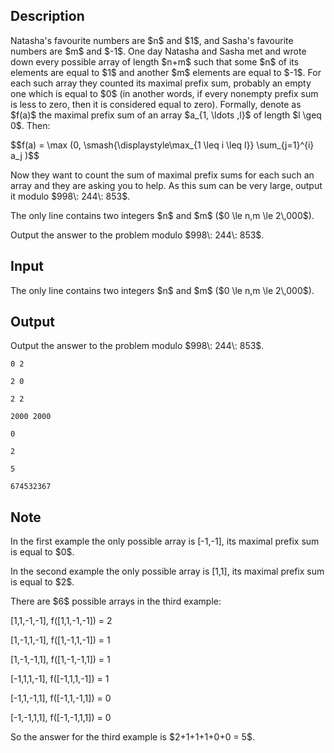 ## Description

<div><p>Natasha's favourite numbers are $n$ and $1$, and Sasha's favourite numbers are $m$ and $-1$. One day Natasha and Sasha met and wrote down every possible array of length $n+m$ such that some $n$ of its elements are equal to $1$ and another $m$ elements are equal to $-1$. For each such array they counted its maximal prefix sum, probably an empty one which is equal to $0$ (in another words, if every nonempty prefix sum is less to zero, then it is considered equal to zero). Formally, denote as $f(a)$ the maximal prefix sum of an array $a_{1, \ldots ,l}$ of length $l \geq 0$. Then: </p><p>$$f(a) = \max (0, \smash{\displaystyle\max_{1 \leq i \leq l}} \sum_{j=1}^{i} a_j )$$</p><p>Now they want to count the sum of maximal prefix sums for each such an array and they are asking you to help. As this sum can be very large, output it modulo $998\: 244\: 853$.</p></div><div class="input-specification"><p>The only line contains two integers $n$ and $m$ ($0 \le n,m \le 2\,000$).</p></div><div class="output-specification"><p>Output the answer to the problem modulo $998\: 244\: 853$.</p></div>

## Input

<p>The only line contains two integers $n$ and $m$ ($0 \le n,m \le 2\,000$).</p>

## Output

<p>Output the answer to the problem modulo $998\: 244\: 853$.</p>





```input1
0 2

```




```input2
2 0

```




```input3
2 2

```




```input4
2000 2000

```




```output1
0

```




```output2
2

```




```output3
5

```




```output4
674532367

```



## Note

<p>In the first example the only possible array is <span class="tex-font-style-tt">[-1,-1]</span>, its maximal prefix sum is equal to $0$. </p><p>In the second example the only possible array is <span class="tex-font-style-tt">[1,1]</span>, its maximal prefix sum is equal to $2$. </p><p>There are $6$ possible arrays in the third example:</p><p><span class="tex-font-style-tt">[1,1,-1,-1]</span>, <span class="tex-font-style-tt">f([1,1,-1,-1]) = 2</span></p><p><span class="tex-font-style-tt">[1,-1,1,-1]</span>, <span class="tex-font-style-tt">f([1,-1,1,-1]) = 1</span></p><p><span class="tex-font-style-tt">[1,-1,-1,1]</span>, <span class="tex-font-style-tt">f([1,-1,-1,1]) = 1</span></p><p><span class="tex-font-style-tt">[-1,1,1,-1]</span>, <span class="tex-font-style-tt">f([-1,1,1,-1]) = 1</span></p><p><span class="tex-font-style-tt">[-1,1,-1,1]</span>, <span class="tex-font-style-tt">f([-1,1,-1,1]) = 0</span></p><p><span class="tex-font-style-tt">[-1,-1,1,1]</span>, <span class="tex-font-style-tt">f([-1,-1,1,1]) = 0</span></p><p>So the answer for the third example is $2+1+1+1+0+0 = 5$.</p>
